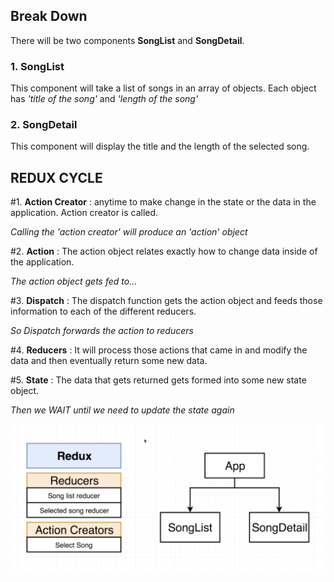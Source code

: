 ## Break Down ##
There will be two components **SongList** and **SongDetail**.

### 1. SongList ###
This component will take a list of songs in an array of objects. Each object has *'title of the song'* and *'length of the song'*

### 2. SongDetail ###
This component will display the title and the length of the selected song.


## REDUX CYCLE ##
#1. **Action Creator** : anytime to make change in the state or the data in the application. Action creator is called.

*Calling the 'action creator' will produce an 'action' object*

#2. **Action** : The action object relates exactly how to change data inside of the application.

*The action object gets fed to...*

#3. **Dispatch** : The dispatch function gets the action object and feeds those information to each of the different reducers.

*So Dispatch forwards the action to reducers*

#4. **Reducers** : It will process those actions that came in and modify the data and then eventually return some new data.

#5. **State** : The data that gets returned gets formed into some new state object.

*Then we WAIT until we need to update the state again*

![alt text](public/redux-layout.png)
